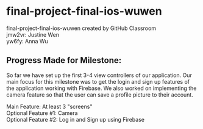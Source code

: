 # final-project-final-ios-wuwen
final-project-final-ios-wuwen created by GitHub Classroom <br/>
jmw2vr: Justine Wen <br/>
yw6fy: Anna Wu <br/>

## Progress Made for Milestone:
So far we have set up the first 3-4 view controllers of our application. Our main focus for this milestone was to get the login and 
sign up features of the application working with Firebase. We also worked on implementing the camera feature so that the 
user can save a profile picture to their account. 

Main Feature: At least 3 "screens" <br/>
Optional Feature #1: Camera <br/>
Optional Feature #2: Log in and Sign up using Firebase <br/>
